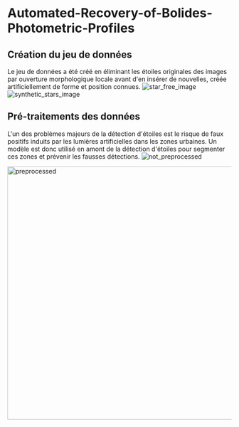 # Automated-Recovery-of-Bolides-Photometric-Profiles

## Création du jeu de données
Le jeu de données a été créé en éliminant les étoiles originales des images par ouverture morphologique locale avant d'en insérer de nouvelles, créée artificiellement de forme et position connues.
![star_free_image](https://github.com/user-attachments/assets/efe529ee-5bc2-48dd-884e-9cb23d384d27)
![synthetic_stars_image](https://github.com/user-attachments/assets/834cfc3c-83d1-449a-b731-b34a0c809929)


## Pré-traitements des données 

L'un des problèmes majeurs de la détection d'étoiles est le risque de faux positifs induits par les lumières artificielles dans les zones urbaines. Un modèle est donc utilisé en amont de la détection d'étoiles pour segmenter ces zones et prévenir les fausses détections.
![not_preprocessed](https://github.com/user-attachments/assets/7ba6e343-2225-47b2-ae84-f4a4ea3785d4)

<img width="852" height="569" alt="preprocessed" src="https://github.com/user-attachments/assets/ec054650-9762-4f8a-8db2-4f6047f2c38c" />

